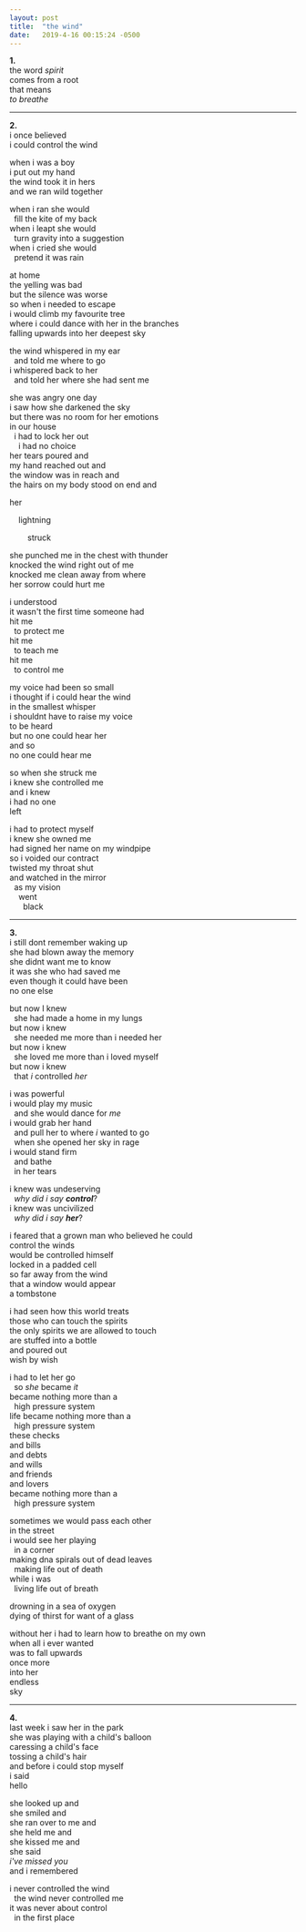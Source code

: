 ```yaml
---
layout: post
title:  "the wind"
date:   2019-4-16 00:15:24 -0500
---
```


__1.__  
the word _spirit_  
comes from a root  
that means  
_to breathe_  

---
__2.__  
i once believed  
i could control the wind  


when i was a boy  
i put out my hand  
the wind took it in hers  
and we ran wild together  


when i ran she would  
  fill the kite of my back  
when i leapt she would  
  turn gravity into a suggestion  
when i cried she would  
  pretend it was rain  


at home  
the yelling was bad  
but the silence was worse  
so when i needed to escape  
i would climb my favourite tree  
where i could dance with her in the branches  
falling upwards into her deepest sky  

the wind whispered in my ear  
  and told me where to go  
i whispered back to her  
  and told her where she had sent me  


she was angry one day  
i saw how she darkened the sky  
but there was no room for her emotions  
in our house  
  i had to lock her out  
    i had no choice  
her tears poured and  
my hand reached out and  
the window was in reach and  
the hairs on my body stood on end and  

her  

    lightning  

        struck  

she punched me in the chest with thunder  
knocked the wind right out of me  
knocked me clean away from where  
her sorrow could hurt me

i understood  
it wasn't the first time someone had  
hit me  
  to protect me  
hit me  
  to teach me  
hit me  
  to control me  

my voice had been so small  
i thought if i could hear the wind  
in the smallest whisper  
i shouldnt have to raise my voice  
to be heard  
but no one could hear her  
and so  
no one could hear me  


so when she struck me  
i knew she controlled me  
and i knew  
i had no one  
left  


i had to protect myself  
i knew she owned me  
had signed her name on my windpipe  
so i voided our contract  
twisted my throat shut  
and watched in the mirror  
  as my vision  
    went  
      black  

---

__3.__  
i still dont remember waking up  
she had blown away the memory  
she didnt want me to know  
it was she who had saved me  
even though it could have been  
no one else  

but now I knew  
  she had made a home in my lungs  
but now i knew  
  she needed me more than i needed her  
but now i knew  
  she loved me more than i loved myself  
but now i knew  
  that _i_ controlled _her_  


i was powerful  
i would play my music  
  and she would dance for _me_  
i would grab her hand  
  and pull her to where _i_ wanted to go  
  when she opened her sky in rage  
i would stand firm  
  and bathe  
  in her tears  

i knew was undeserving  
  _why did i say __control___?  
i knew was uncivilized  
  _why did i say __her___?  

i feared that a grown man who believed he could  
control the winds  
would be controlled himself  
locked in a padded cell  
so far away from the wind  
that a window would appear  
a tombstone  

i had seen how this world treats  
those who can touch the spirits  
the only spirits we are allowed to touch  
are stuffed into a bottle  
and poured out  
wish by wish  

i had to let her go  
  so _she_ became _it_  
became nothing more than a  
  high pressure system  
life became nothing more than a  
  high pressure system  
these checks  
and bills  
and debts  
and wills  
and friends  
and lovers  
became nothing more than a  
  high pressure system  

sometimes we would pass each other  
in the street  
i would see her playing  
  in a corner  
making dna spirals out of dead leaves  
  making life out of death  
while i was  
  living life out of breath  

drowning in a sea of oxygen  
dying of thirst for want of a glass  

without her i had to learn how to breathe on my own  
when all i ever wanted  
was to fall upwards  
once more  
into her  
endless  
sky  

---
__4.__  
last week i saw her in the park  
she was playing with a child's balloon  
caressing a child's face  
tossing a child's hair  
and before i could stop myself  
i said  
hello  

she looked up and  
she smiled and  
she ran over to me and  
she held me and  
she kissed me and  
she said  
_i've missed you_  
and i remembered  

i never controlled the wind  
  the wind never controlled me  
it was never about control  
  in the first place  
